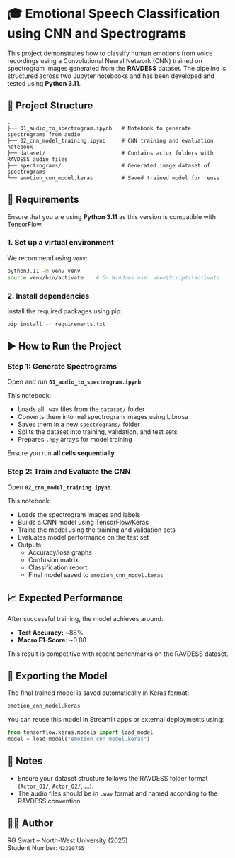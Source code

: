 # 🎓 Emotional Speech Classification using CNN and Spectrograms

This project demonstrates how to classify human emotions from voice recordings using a Convolutional Neural Network (CNN) trained on spectrogram images generated from the **RAVDESS** dataset. The pipeline is structured across two Jupyter notebooks and has been developed and tested using **Python 3.11**.

## 📁 Project Structure

```
.
├── 01_audio_to_spectrogram.ipynb   # Notebook to generate spectrograms from audio
├── 02_cnn_model_training.ipynb     # CNN training and evaluation notebook
├── dataset/                        # Contains actor folders with RAVDESS audio files
├── spectrograms/                   # Generated image dataset of spectrograms
└── emotion_cnn_model.keras         # Saved trained model for reuse
```

## 🔧 Requirements

Ensure that you are using **Python 3.11** as this version is compatible with TensorFlow.

### 1. Set up a virtual environment

We recommend using `venv`:

```bash
python3.11 -m venv venv
source venv/bin/activate    # On Windows use: venv\Scripts\activate
```

### 2. Install dependencies

Install the required packages using pip:

```bash
pip install -r requirements.txt
```

## ▶️ How to Run the Project

### Step 1: Generate Spectrograms

Open and run **`01_audio_to_spectrogram.ipynb`**.

This notebook:

- Loads all `.wav` files from the `dataset/` folder
- Converts them into mel spectrogram images using Librosa
- Saves them in a new `spectrograms/` folder
- Splits the dataset into training, validation, and test sets
- Prepares `.npy` arrays for model training

Ensure you run **all cells sequentially**

### Step 2: Train and Evaluate the CNN

Open **`02_cnn_model_training.ipynb`**.

This notebook:

- Loads the spectrogram images and labels
- Builds a CNN model using TensorFlow/Keras
- Trains the model using the training and validation sets
- Evaluates model performance on the test set
- Outputs:
  - Accuracy/loss graphs
  - Confusion matrix
  - Classification report
  - Final model saved to `emotion_cnn_model.keras`

## 📈 Expected Performance

After successful training, the model achieves around:

- **Test Accuracy:** ~88%
- **Macro F1-Score:** ~0.88

This result is competitive with recent benchmarks on the RAVDESS dataset.

## 💾 Exporting the Model

The final trained model is saved automatically in Keras format:

```bash
emotion_cnn_model.keras
```

You can reuse this model in Streamlit apps or external deployments using:

```python
from tensorflow.keras.models import load_model
model = load_model("emotion_cnn_model.keras")
```

## 📌 Notes

- Ensure your dataset structure follows the RAVDESS folder format (`Actor_01/`, `Actor_02/`, ...).
- The audio files should be in `.wav` format and named according to the RAVDESS convention.

## 👨‍🎓 Author

RG Swart – North-West University (2025)  
Student Number: `42320755`

